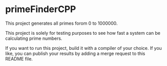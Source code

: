 # primeFinderCPP

This project generates all primes forom 0 to 1000000.

This project is solely for testing purposes to see how fast a system can be calculating prime numbers.

If you want to run this project, build it with a compiler of your choice. If you like, you can publish your results by adding a merge request to this README file.
